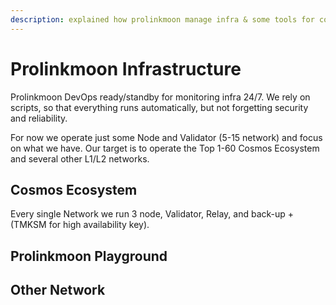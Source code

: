 ```yaml
---
description: explained how prolinkmoon manage infra & some tools for community
---
```


# Prolinkmoon Infrastructure

Prolinkmoon DevOps ready/standby for monitoring infra 24/7. We rely on scripts, so that everything runs automatically, but not forgetting security and reliability. &#x20;

For now we operate just some Node and Validator (5-15 network) and focus on what we have. Our target is to operate the Top 1-60 Cosmos Ecosystem and several other L1/L2 networks.

## Cosmos Ecosystem

Every single Network we run 3 node, Validator, Relay, and back-up +(TMKSM for high availability key).&#x20;

## Prolinkmoon Playground





## Other Network

